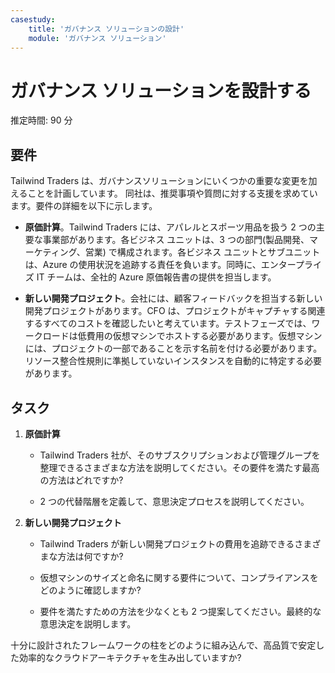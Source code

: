 ```yaml
---
casestudy:
    title: 'ガバナンス ソリューションの設計'
    module: 'ガバナンス ソリューション'
---
```


# ガバナンス ソリューションを設計する

推定時間: 90 分

## 要件

Tailwind Traders は、ガバナンスソリューションにいくつかの重要な変更を加えることを計画しています。
同社は、推奨事項や質問に対する支援を求めています。要件の詳細を以下に示します。

* **原価計算**。Tailwind Traders には、アパレルとスポーツ用品を扱う 2 つの主要な事業部があります。各ビジネス ユニットは、3 つの部門(製品開発、マーケティング、営業) で構成されます。各ビジネス ユニットとサブユニットは、Azure の使用状況を追跡する責任を負います。同時に、エンタープライズ IT チームは、全社的  Azure 原価報告書の提供を担当します。

* **新しい開発プロジェクト**。会社には、顧客フィードバックを担当する新しい開発プロジェクトがあります。CFO は、プロジェクトがキャプチャする関連するすべてのコストを確認したいと考えています。テストフェーズでは、ワークロードは低費用の仮想マシンでホストする必要があります。仮想マシンには、プロジェクトの一部であることを示す名前を付ける必要があります。リソース整合性規則に準拠していないインスタンスを自動的に特定する必要があります。

## タスク

1. **原価計算** 

    * Tailwind Traders 社が、そのサブスクリプションおよび管理グループを整理できるさまざまな方法を説明してください。その要件を満たす最高の方法はどれですか? 

    * 2 つの代替階層を定義して、意思決定プロセスを説明してください。

2. **新しい開発プロジェクト** 

    * Tailwind Traders が新しい開発プロジェクトの費用を追跡できるさまざまな方法は何ですか?

    * 仮想マシンのサイズと命名に関する要件について、コンプライアンスをどのように確認しますか? 

    * 要件を満たすための方法を少なくとも 2 つ提案してください。最終的な意思決定を説明します。 

十分に設計されたフレームワークの柱をどのように組み込んで、高品質で安定した効率的なクラウドアーキテクチャを生み出していますか?

